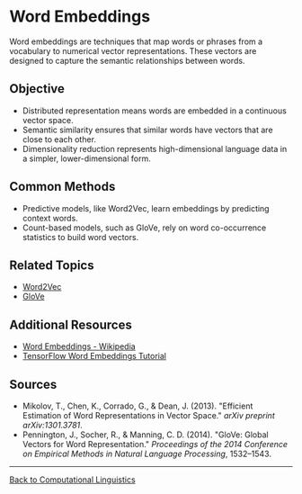 # Word Embeddings

Word embeddings are techniques that map words or phrases from a vocabulary to numerical vector representations. These vectors are designed to capture the semantic relationships between words.

## Objective

- Distributed representation means words are embedded in a continuous vector space.
- Semantic similarity ensures that similar words have vectors that are close to each other.
- Dimensionality reduction represents high-dimensional language data in a simpler, lower-dimensional form.

## Common Methods

- Predictive models, like Word2Vec, learn embeddings by predicting context words.
- Count-based models, such as GloVe, rely on word co-occurrence statistics to build word vectors.

## Related Topics

- [Word2Vec](Word2Vec.md)
- [GloVe](GloVe.md)

## Additional Resources

- [Word Embeddings - Wikipedia](https://en.wikipedia.org/wiki/Word_embedding)
- [TensorFlow Word Embeddings Tutorial](https://www.tensorflow.org/tutorials/text/word_embeddings)

## Sources

- Mikolov, T., Chen, K., Corrado, G., & Dean, J. (2013). "Efficient Estimation of Word Representations in Vector Space." *arXiv preprint arXiv:1301.3781*.
- Pennington, J., Socher, R., & Manning, C. D. (2014). "GloVe: Global Vectors for Word Representation." *Proceedings of the 2014 Conference on Empirical Methods in Natural Language Processing*, 1532–1543.

---

[Back to Computational Linguistics](../README.md)